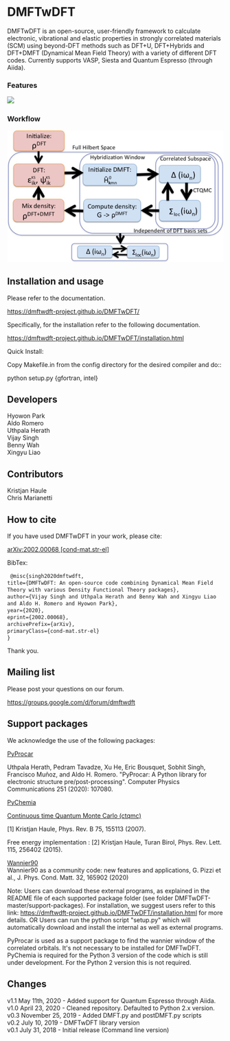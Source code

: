DMFTwDFT 
=========

DMFTwDFT is an open-source, user-friendly framework to calculate electronic, vibrational and elastic properties in strongly
correlated materials (SCM) using beyond-DFT methods such as DFT+U, DFT+Hybrids and DFT+DMFT (Dynamical Mean Field Theory) with a variety of different DFT codes. Currently supports VASP, Siesta and Quantum Espresso (through Aiida).

### Features <br />
![](docs/images/welcome.jpg)

### Workflow <br />
![](docs/images/steps.png)


Installation and usage
----------------------

Please refer to the documentation.

https://dmftwdft-project.github.io/DMFTwDFT/

Specifically, for the installation refer to the following documentation.

https://dmftwdft-project.github.io/DMFTwDFT/installation.html

Quick Install:

Copy Makefile.in from the config directory for the desired compiler and do::

  python setup.py {gfortran, intel}


Developers
-----------
Hyowon Park <br />
Aldo Romero <br />
Uthpala Herath <br />
Vijay Singh <br />
Benny Wah <br />
Xingyu Liao <br />

Contributors
------------
Kristjan Haule <br />
Chris Marianetti <br />

How to cite
-----------

If you have used DMFTwDFT in your work, please cite:

[arXiv:2002.00068 [cond-mat.str-el]](https://arxiv.org/abs/2002.00068)

BibTex:

     @misc{singh2020dmftwdft,
    title={DMFTwDFT: An open-source code combining Dynamical Mean Field Theory with various Density Functional Theory packages},
    author={Vijay Singh and Uthpala Herath and Benny Wah and Xingyu Liao and Aldo H. Romero and Hyowon Park},
    year={2020},
    eprint={2002.00068},
    archivePrefix={arXiv},
    primaryClass={cond-mat.str-el}
    }

Thank you. 

Mailing list
-------------
Please post your questions on our forum.

https://groups.google.com/d/forum/dmftwdft

Support packages
----------------
We acknowledge the use of the following packages:

[PyProcar](https://github.com/uthpalah/PyProcar)<br />

Uthpala Herath, Pedram Tavadze, Xu He, Eric Bousquet, Sobhit Singh, Francisco Muñoz, and Aldo H. Romero. "PyProcar: A Python library for electronic structure pre/post-processing". Computer Physics Communications 251 (2020): 107080.

[PyChemia](https://github.com/MaterialsDiscovery/PyChemia)

[Continuous time Quantum Monte Carlo (ctqmc)](http://hauleweb.rutgers.edu/tutorials/Tutorial0.html)<br>

  [1] Kristjan Haule, Phys. Rev. B 75, 155113 (2007).

Free energy implementation :
  [2] Kristjan Haule, Turan Birol, Phys. Rev. Lett. 115, 256402 (2015).

[Wannier90](http://www.wannier.org/)<br>
Wannier90 as a community code: new features and applications, G. Pizzi et al., J. Phys. Cond. Matt. 32, 165902 (2020) 


Note: Users can download these external programs, as explained in the README file of each supported package folder (see folder DMFTwDFT-master/support-packages). For installation, we suggest users refer to this link: https://dmftwdft-project.github.io/DMFTwDFT/installation.html for more details. 
OR Users can run the python script "setup.py" which will automatically download and install the internal as well as external programs.

PyProcar is used as a support package to find the wannier window of the correlated orbitals. It's not necessary to be installed for DMFTwDFT.
PyChemia is required for the Python 3 version of the code which is still under development. 
For the Python 2 version this is not required. 

Changes
-------
v1.1 May 11th, 2020 - Added support for Quantum Espresso through Aiida. <br />
v1.0 April 23, 2020 - Cleaned repository. Defaulted to Python 2.x version. <br />
v0.3 November 25, 2019 - Added DMFT.py and postDMFT.py scripts <br />
v0.2 July 10, 2019 - DMFTwDFT library version <br />
v0.1 July 31, 2018 - Initial release (Command line version)


